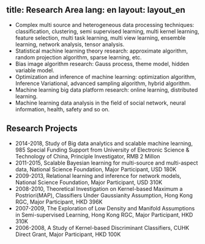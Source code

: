 title: Research Area
lang: en
layout: layout_en
---

* Complex multi source and heterogeneous data processing techniques: classification, clustering, semi supervised learning, multi kernel learning, feature selection, multi task learning, multi view learning, ensemble learning, network analysis, tensor analysis.
* Statistical machine learning theory research: approximate algorithm, random projection algorithm, sparse learning, etc.
* Bias image algorithm research: Gauss process, theme model, hidden variable model.
* Optimization and inference of machine learning: optimization algorithm, Inference Variational, advanced sampling algorithm, hybrid algorithm.
* Machine learning big data platform research: online learning, distributed learning.
* Machine learning data analysis in the field of social network, neural information, health, safety and so on.

## Research Projects
* 2014-2018, Study of Big data analytics and scalable machine learning, 985 Special Funding Support from University of Electronic Science & Technology of China, Principle Investigator, RMB 2 Millon
* 2011-2015, Scalable Bayesian learning for multi-source and multi-aspect data, National Science Foundation, Major Participant, USD 180K
* 2009-2013, Relational learning and inference for network models, National Science Foundation, Major Participant, USD 310K
* 2008-2010, Theoretical Investigation on Kernel-based Maximum a Postriori(MAP),  Classifiers Under Gaussianity Assumption, Hong Kong RGC, Major Participant, HKD 396K
* 2007-2009, The Exploration of Low Density and Manifold Assumptions in Semi-supervised Learning, Hong Kong RGC, Major Participant, HKD 310K
* 2006-2008, A Study of Kernel-based Discriminant Classifiers, CUHK Direct Grant, Major Participant, HKD 100K
